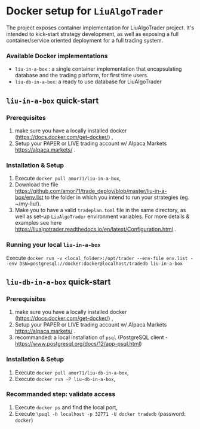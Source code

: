 # Docker setup for `LiuAlgoTrader`

The project exposes container implementation for LiuAlgoTrader project. It's intended to kick-start strategy development, as well as exposing a full container/service oriented deployment for a full trading system.
 

### Available Docker implementations

* `liu-in-a-box` : a single container implementation that encapsulating database and the trading platform, for first time users.
* `liu-db-in-a-box`: a ready to use database for LiuAlgoTrader

## `liu-in-a-box` quick-start

### Prerequisites

1. make sure you have a locally installed docker (https://docs.docker.com/get-docker/) ,
2. Setup your PAPER or LIVE trading account w/ Alpaca Markets https://alpaca.markets/  .

### Installation & Setup

1. Execute `docker pull amor71/liu-in-a-box`,
2. Download the file https://github.com/amor71/trade_deploy/blob/master/liu-in-a-box/env.list to the folder in which you intend to run your strategies (eg. ~/my-liu/).
3. Make you to have a valid `tradeplan.toml` file in the same directory, as well as set-up `LiuAlgoTrader` environment variables. For more details & examples see here https://liualgotrader.readthedocs.io/en/latest/Configuration.html .

### Running your local `liu-in-a-box`

Execute `docker run -v <local_folder>:/opt/trader --env-file env.list --env DSN=postgresql://docker:docker@localhost/tradedb liu-in-a-box`

## `liu-db-in-a-box` quick-start 

### Prerequisites

1. make sure you have a locally installed docker (https://docs.docker.com/get-docker/) ,
2. Setup your PAPER or LIVE trading account w/ Alpaca Markets https://alpaca.markets/  .
3. recommanded: a local installation of `psql` (PostgreSQL client - https://www.postgresql.org/docs/12/app-psql.html) 

### Installation & Setup

1. Execute `docker pull amor71/liu-db-in-a-box`,
2. Execute `docker run -P liu-db-in-a-box`,

### Recommanded step: validate access

1. Execute `docker ps` and find the local port,
2. Execute `\psql -h localhost -p 32771 -U docker tradedb` (password: `docker`)

